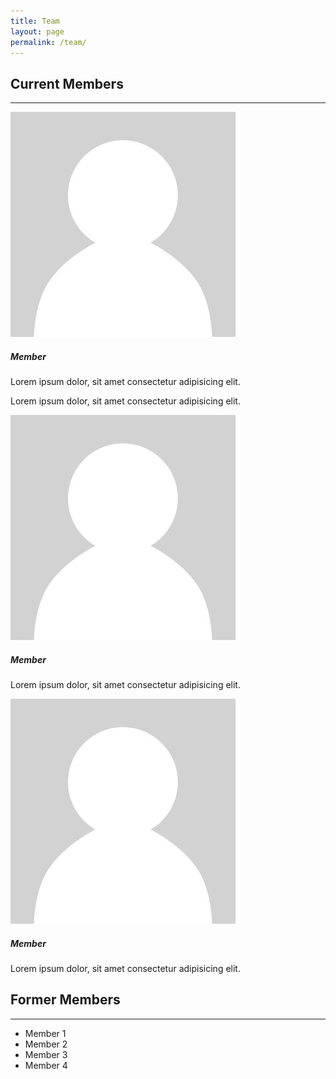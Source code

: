 ```yaml
---
title: Team
layout: page
permalink: /team/
---
```


<div class="py-3">
    <h2>Current Members</h2>
    <hr />
    <div class="card-deck">
        <div class="card mb-3">
            <div class="row g-0">
                <div class="col-md-4">
                    <img src="/assets/images/placeholder-profile.jpg" class="img-fluid rounded-start" alt="...">
                </div>
                <div class="col-md-8">
                    <div class="card-body">
                    <h5 class="card-title">Member</h5>
                    <p class="card-text">Lorem ipsum dolor, sit amet consectetur adipisicing elit.</p>
                    <p class="card-text">Lorem ipsum dolor, sit amet consectetur adipisicing elit.</p>
                    </div>
                </div>
            </div>
        </div>
        <div class="card mb-3">
            <div class="row g-0">
                <div class="col-md-4">
                    <img src="/assets/images/placeholder-profile.jpg" class="img-fluid rounded-start" alt="...">
                </div>
                <div class="col-md-8">
                    <div class="card-body">
                    <h5 class="card-title">Member</h5>
                    <p class="card-text">Lorem ipsum dolor, sit amet consectetur adipisicing elit.</p>
                    </div>
                </div>  
            </div>
        </div>
        <div class="card mb-3">
            <div class="row g-0">
                <div class="col-md-4">
                    <img src="/assets/images/placeholder-profile.jpg" class="img-fluid rounded-start" alt="...">
                </div>
                <div class="col-md-8">
                    <div class="card-body">
                    <h5 class="card-title">Member</h5>
                    <p class="card-text">Lorem ipsum dolor, sit amet consectetur adipisicing elit.</p>
                    </div>
                </div>
            </div>
        </div>
    </div>
</div>


<div class="py-3">
    <h2>Former Members</h2>
    <hr />
    <ul>
        <li>Member 1</li>
        <li>Member 2</li>
        <li>Member 3</li>
        <li>Member 4</li>
    </ul>
</div>

